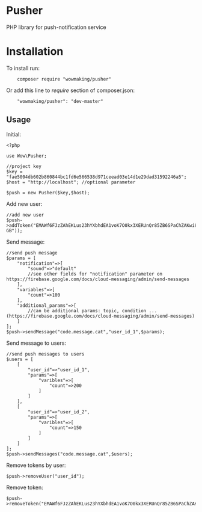 
# Pusher

PHP library for push-notification service


# Installation

To install run:
```
    composer require "wowmaking/pusher"
```
Or add this line to  _require_  section of composer.json:
```
    "wowmaking/pusher": "dev-master"
```
## Usage
Initial:

    <?php 
    
    use Wow\Pusher;
    
    //project key
    $key = "fae5004db602b860844bc1fd6e566538d971ceead03e14d1e29dad31592246a5";
    $host = "http://localhost"; //optional parameter
    
    $push = new Pusher($key,$host);
Add new user:

    //add new user
    $push->addToken("EMAWf6FJzZAhEKLus23hYXbhdEA1voK7O0kx3XERUnQr85ZB6SPaChZAKwi89eWbwx2wE1ZCh99HQ5MXZAegLNQcIAhcyttmylUA1NTn0JZBwSDsoFiktZBSxAzpA9pfDcrudTZCNeZCzkZCyxOWNKE74gW20WhMJnrCleAZD","user_id_1","+03:00","en-GB"));



Send message:
    
    //send push message
    $params = [
	    "notification"=>[
		    "sound"=>"default"
		    //see other fields for "notification" parameter on https://firebase.google.com/docs/cloud-messaging/admin/send-messages
	    ],
	    "variables"=>[
		    "count"=>100
	    ],
	    "additional_params"=>[
		    //can be additional params: topic, condition ... (https://firebase.google.com/docs/cloud-messaging/admin/send-messages)
	    ]
    ];
    $push->sendMessage("code.message.cat","user_id_1",$params);

Send message to users:
    
    //send push messages to users
    $users = [
	    [
		    "user_id"=>"user_id_1",
		    "params"=>[
			    "varibles"=>[
				    "count"=>200
			    ]
		    ]
	    ],
	    [
		    "user_id"=>"user_id_2",
		    "params"=>[
			    "varibles"=>[
				    "count"=>150
			    ]
		    ]
	    ]
    ];
    $push->sendMessages("code.message.cat",$users);
    
Remove tokens by user:
    
    $push->removeUser("user_id");
    
Remove token:
    
    $push->removeToken("EMAWf6FJzZAhEKLus23hYXbhdEA1voK7O0kx3XERUnQr85ZB6SPaChZAKwi89eWbwx2wE1ZCh99HQ5MXZAegLNQcIAhcyttmylUA1NTn0JZBwSDsoFiktZBSxAzpA9pfDcrudTZCNeZCzkZCyxOWNKE74gW20WhMJnrCleAZD");